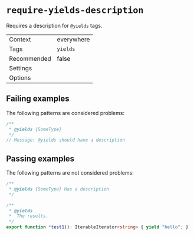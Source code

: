 <a name="user-content-require-yields-description"></a>
<a name="require-yields-description"></a>
# <code>require-yields-description</code>

Requires a description for `@yields` tags.

|||
|---|---|
|Context|everywhere|
|Tags|`yields`|
|Recommended|false|
|Settings||
|Options||

<a name="user-content-require-yields-description-failing-examples"></a>
<a name="require-yields-description-failing-examples"></a>
## Failing examples

The following patterns are considered problems:

````ts
/**
 * @yields {SomeType}
 */
// Message: @yields should have a description
````



<a name="user-content-require-yields-description-passing-examples"></a>
<a name="require-yields-description-passing-examples"></a>
## Passing examples

The following patterns are not considered problems:

````ts
/**
 * @yields {SomeType} Has a description
 */

/**
 * @yields
 *  The results.
 */
export function *test1(): IterableIterator<string> { yield "hello"; }
````

